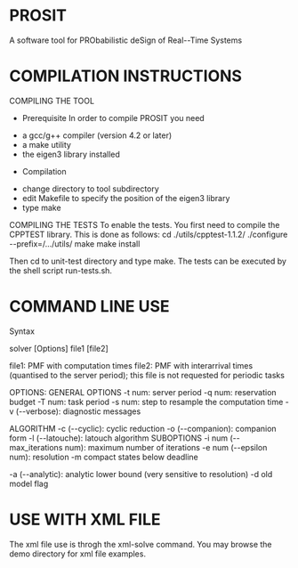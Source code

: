 PROSIT
===============================================================

A software tool for PRObabilistic deSign of Real--Time Systems

COMPILATION INSTRUCTIONS
====================================================================
COMPILING THE TOOL

* Prerequisite
In order to compile PROSIT you need
- a gcc/g++ compiler (version 4.2 or later)
- a make utility
- the eigen3 library installed

* Compilation
- change directory to tool subdirectory 
- edit Makefile to specify the position of the eigen3 library
- type make


COMPILING THE TESTS
To enable the tests. You first need to compile the CPPTEST library.
This is done as follows:
    cd ./utils/cpptest-1.1.2/ 
    ./configure --prefix=/.../utils/
    make
    make install

Then cd to unit-test directory and type make. The tests can be executed
by the shell script run-tests.sh.


COMMAND LINE USE
===============================================================

Syntax

solver [Options] file1 [file2]

file1: PMF with computation times
file2: PMF with interarrival times (quantised to the server period); this file
  is not requested for periodic tasks

OPTIONS:
GENERAL OPTIONS
-t num:			server period 
-q num:	    		reservation budget
-T num:	    		task period
-s num:	    		step to resample the computation time
-v (--verbose):		diagnostic messages

ALGORITHM
-c (--cyclic):		cyclic reduction
-o (--companion):	companion form
-l (--latouche):	latouch algorithm
   SUBOPTIONS
   -i num (--max_iterations num):	maximum number of iterations
   -e num (--epsilon num):  		resolution
   -m compact states below deadline
 
-a (--analytic):     	analytic lower bound (very sensitive to resolution)	   -d			old model flag						

USE WITH XML FILE
===================================================================
The xml file use is throgh the xml-solve command.
You may browse the demo directory for xml file examples.


